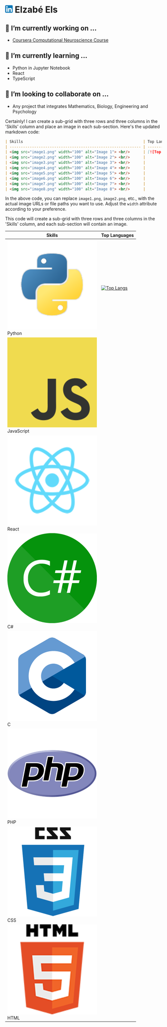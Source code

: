 # [![LinkedIn](./linkedin.png)]([https://www.linkedin.com/in/your-linkedin-profile](https://www.linkedin.com/in/maria-elizabeth-els)) Elzabé Els

## 🔭 I’m currently working on ...
- <a href="https://www.coursera.org/learn/computational-neuroscience">Coursera Computational Neuroscience Course</a>
  
## 🌱 I’m currently learning ...
- Python in Jupyter Notebook
- React
- TypeScript

## 👯 I’m looking to collaborate on ...
- Any project that integrates Mathematics, Biology, Engineering and Psychology

Certainly! I can create a sub-grid with three rows and three columns in the 'Skills' column and place an image in each sub-section. Here's the updated markdown code:

```markdown
| Skills                                                      | Top Languages                                                                                      |
| ----------------------------------------------------------- | ------------------------------------------------------------------------------------------------- |
| <img src="image1.png" width="100" alt="Image 1"> <br/>      | [![Top Langs](https://github-readme-stats-ekm86oxwf-elzabeels.vercel.app/api/top-langs/?username=ElzabeEls&layout=donut&theme=transparent)](https://github.com/ElzabeEls/github-readme-stats) |
| <img src="image2.png" width="100" alt="Image 2"> <br/>      |                                                                                                   |
| <img src="image3.png" width="100" alt="Image 3"> <br/>      |                                                                                                   |
| <img src="image4.png" width="100" alt="Image 4"> <br/>      |                                                                                                   |
| <img src="image5.png" width="100" alt="Image 5"> <br/>      |                                                                                                   |
| <img src="image6.png" width="100" alt="Image 6"> <br/>      |                                                                                                   |
| <img src="image7.png" width="100" alt="Image 7"> <br/>      |                                                                                                   |
| <img src="image8.png" width="100" alt="Image 8"> <br/>      |                                                                                                   |
```

In the above code, you can replace `image1.png`, `image2.png`, etc., with the actual image URLs or file paths you want to use. Adjust the `width` attribute according to your preference.

This code will create a sub-grid with three rows and three columns in the 'Skills' column, and each sub-section will contain an image.

| Skills                                               | Top Languages                                                                                      |
| ---------------------------------------------------- | ------------------------------------------------------------------------------------------------- |
| ![Python](https://raw.githubusercontent.com/github/explore/80688e429a7d4ef2fca1e82350fe8e3517d3494d/topics/python/python.png)<br/>Python | [![Top Langs](https://github-readme-stats-ekm86oxwf-elzabeels.vercel.app/api/top-langs/?username=ElzabeEls&layout=donut&theme=transparent)](https://github.com/ElzabeEls/github-readme-stats) |
| ![JavaScript](https://raw.githubusercontent.com/github/explore/80688e429a7d4ef2fca1e82350fe8e3517d3494d/topics/javascript/javascript.png)<br/>JavaScript |                                                                                                   |
| ![React](https://raw.githubusercontent.com/github/explore/80688e429a7d4ef2fca1e82350fe8e3517d3494d/topics/react/react.png)<br/>React |                                                                                                   |
| ![C#](https://raw.githubusercontent.com/github/explore/80688e429a7d4ef2fca1e82350fe8e3517d3494d/topics/csharp/csharp.png)<br/>C# |                                                                                                   |
| ![C](https://raw.githubusercontent.com/github/explore/80688e429a7d4ef2fca1e82350fe8e3517d3494d/topics/c/c.png)<br/>C |                                                                                                   |
| ![PHP](https://raw.githubusercontent.com/github/explore/80688e429a7d4ef2fca1e82350fe8e3517d3494d/topics/php/php.png)<br/>PHP |                                                                                                   |
| ![CSS](https://raw.githubusercontent.com/github/explore/80688e429a7d4ef2fca1e82350fe8e3517d3494d/topics/css/css.png)<br/>CSS |                                                                                                   |
| ![HTML](https://raw.githubusercontent.com/github/explore/80688e429a7d4ef2fca1e82350fe8e3517d3494d/topics/html/html.png)<br/>HTML |                                                                                                   |











